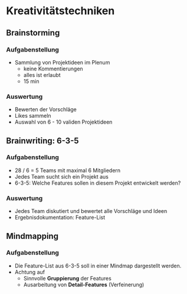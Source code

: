 # Kreativitätstechniken

## Brainstorming

### Aufgabenstellung

- Sammlung von Projektideen im Plenum
  - keine Kommentierungen
  - alles ist erlaubt
  - 15 min

### Auswertung

- Bewerten der Vorschläge
- Likes sammeln
- Auswahl von 6 - 10 validen Projektideen

## Brainwriting: 6-3-5

### Aufgabenstellung

- 28 / 6 = 5 Teams mit maximal 6 Mitgliedern
- Jedes Team sucht sich ein Projekt aus
- 6-3-5: Welche Features sollen in diesem Projekt entwickelt werden?

### Auswertung

- Jedes Team diskutiert und bewertet alle Vorschläge und Ideen
- Ergebnisdokumentation: Feature-List

## Mindmapping

### Aufgabenstellung

- Die Feature-List aus 6-3-5 soll in einer Mindmap dargestellt werden.
- Achtung auf
  - Sinnvolle **Gruppierung** der Features
  - Ausarbeitung von **Detail-Features** (Verfeinerung)
